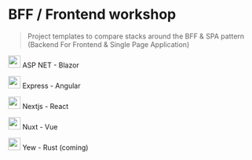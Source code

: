# BFF / Frontend workshop

> Project templates to compare stacks around the BFF & SPA pattern (Backend For Frontend & Single Page Application)

<img src="https://upload.wikimedia.org/wikipedia/commons/d/d0/Blazor.png" width="25"> ASP NET - Blazor <br>

<img src="https://cdn4.iconfinder.com/data/icons/logos-and-brands/512/21_Angular_logo_logos-512.png" width="25"> Express - Angular <br>

<img src="https://seeklogo.com/images/N/next-js-logo-8FCFF51DD2-seeklogo.com.png" width="25"> Nextjs - React <br>

<img src="https://upload.wikimedia.org/wikipedia/commons/thumb/a/ae/Nuxt_logo.svg/2560px-Nuxt_logo.svg.png" width="25"> Nuxt - Vue <br>

<img src="https://yew.rs/img/logo.svg" width="25"> Yew - Rust (coming) <br>

